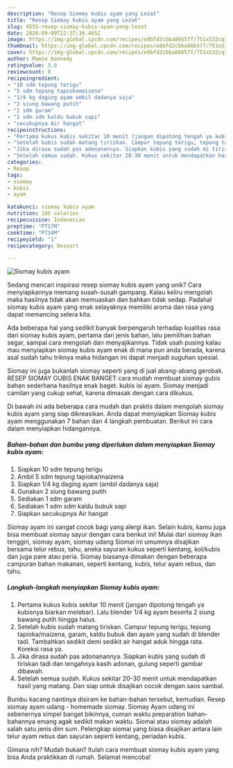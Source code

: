 ```yaml
---
description: "Resep Siomay kubis ayam yang Lezat"
title: "Resep Siomay kubis ayam yang Lezat"
slug: 4555-resep-siomay-kubis-ayam-yang-lezat
date: 2020-09-09T22:37:38.465Z
image: https://img-global.cpcdn.com/recipes/e8bfd2cbba86b57f/751x532cq70/siomay-kubis-ayam-foto-resep-utama.jpg
thumbnail: https://img-global.cpcdn.com/recipes/e8bfd2cbba86b57f/751x532cq70/siomay-kubis-ayam-foto-resep-utama.jpg
cover: https://img-global.cpcdn.com/recipes/e8bfd2cbba86b57f/751x532cq70/siomay-kubis-ayam-foto-resep-utama.jpg
author: Mamie Kennedy
ratingvalue: 3.8
reviewcount: 8
recipeingredient:
- "10 sdm tepung terigu"
- "5 sdm tepung tapiokamaizena"
- "1/4 kg daging ayam ambil dadanya saja"
- "2 siung bawang putih"
- "1 sdm garam"
- "1 sdm sdm kaldu bubuk sapi"
- "secukupnya Air hangat"
recipeinstructions:
- "Pertama kukus kubis sekitar 10 menit (jangan dipotong tengah ya kubisnya biarkan melebar). Lalu blender 1/4 kg ayam beserta 2 siung bawang putih hingga halus."
- "Setelah kubis sudah matang tiriskan. Campur tepung terigu, tepung tapioka/maizena, garam, kaldu bubuk dan ayam yang sudah di blender tadi. Tambahkan sedikit demi sedikit air hangat aduk hingga rata. Koreksi rasa ya."
- "Jika dirasa sudah pas adonanannya. Siapkan kubis yang sudah di tiriskan tadi dan tengahnya kasih adonan, gulung seperti gambar dibawah."
- "Setelah semua sudah. Kukus sekitar 20-30 menit untuk mendapatkan hasil yang matang. Dan siap untuk disajikan cocok dengan saos sambal."
categories:
- Resep
tags:
- siomay
- kubis
- ayam

katakunci: siomay kubis ayam 
nutrition: 185 calories
recipecuisine: Indonesian
preptime: "PT17M"
cooktime: "PT34M"
recipeyield: "1"
recipecategory: Dessert

---
```



![Siomay kubis ayam](https://img-global.cpcdn.com/recipes/e8bfd2cbba86b57f/751x532cq70/siomay-kubis-ayam-foto-resep-utama.jpg)

Sedang mencari inspirasi resep siomay kubis ayam yang unik? Cara menyiapkannya memang susah-susah gampang. Kalau keliru mengolah maka hasilnya tidak akan memuaskan dan bahkan tidak sedap. Padahal siomay kubis ayam yang enak selayaknya memiliki aroma dan rasa yang dapat memancing selera kita.

Ada beberapa hal yang sedikit banyak berpengaruh terhadap kualitas rasa dari siomay kubis ayam, pertama dari jenis bahan, lalu pemilihan bahan segar, sampai cara mengolah dan menyajikannya. Tidak usah pusing kalau mau menyiapkan siomay kubis ayam enak di mana pun anda berada, karena asal sudah tahu triknya maka hidangan ini dapat menjadi suguhan spesial.

Siomay ini juga bukanlah siomay seperti yang di jual abang-abang gerobak. RESEP SIOMAY GUBIS ENAK BANGET cara mudah membuat siomay gubis bahan sederhana hasilnya enak baget. kubis isi ayam. Siomay menjadi camilan yang cukup sehat, karena dimasak dengan cara dikukus.


Di bawah ini ada beberapa cara mudah dan praktis dalam mengolah siomay kubis ayam yang siap dikreasikan. Anda dapat menyiapkan Siomay kubis ayam menggunakan 7 bahan dan 4 langkah pembuatan. Berikut ini cara dalam menyiapkan hidangannya.

<!--inarticleads1-->

##### Bahan-bahan dan bumbu yang diperlukan dalam menyiapkan Siomay kubis ayam:

1. Siapkan 10 sdm tepung terigu
1. Ambil 5 sdm tepung tapioka/maizena
1. Siapkan 1/4 kg daging ayam (ambil dadanya saja)
1. Gunakan 2 siung bawang putih
1. Sediakan 1 sdm garam
1. Sediakan 1 sdm sdm kaldu bubuk sapi
1. Siapkan secukupnya Air hangat


Siomay ayam ini sangat cocok bagi yang alergi ikan. Selain kubis, kamu juga bisa membuat siomay sayur dengan cara berikut ini! Mulai dari siomay ikan tenggiri, siomay ayam, siomay udang Siomai ini umumnya disajikan bersama telur rebus, tahu, aneka sayuran kukus seperti kentang, kol/kubis dan juga pare atau peria. Siomay biasanya dimakan dengan beberapa campuran bahan makanan, seperti kentang, kubis, telur ayam rebus, dan tahu. 

<!--inarticleads2-->

##### Langkah-langkah menyiapkan Siomay kubis ayam:

1. Pertama kukus kubis sekitar 10 menit (jangan dipotong tengah ya kubisnya biarkan melebar). Lalu blender 1/4 kg ayam beserta 2 siung bawang putih hingga halus.
1. Setelah kubis sudah matang tiriskan. Campur tepung terigu, tepung tapioka/maizena, garam, kaldu bubuk dan ayam yang sudah di blender tadi. Tambahkan sedikit demi sedikit air hangat aduk hingga rata. Koreksi rasa ya.
1. Jika dirasa sudah pas adonanannya. Siapkan kubis yang sudah di tiriskan tadi dan tengahnya kasih adonan, gulung seperti gambar dibawah.
1. Setelah semua sudah. Kukus sekitar 20-30 menit untuk mendapatkan hasil yang matang. Dan siap untuk disajikan cocok dengan saos sambal.


Bumbu kacang nantinya disiram ke bahan-bahan tersebut, kemudian. Resep siomay ayam udang - homemade siomay. Siomay Ayam udang ini sebenernya simpel banget bikinnya, cuman waktu preparation bahan-bahannya emang agak sedikit makan waktu. Siomai atau siomay adalah salah satu jenis dim sum. Pelengkap siomai yang biasa disajikan antara lain telur ayam rebus dan sayuran seperti kentang, periadan kubis. 

Gimana nih? Mudah bukan? Itulah cara membuat siomay kubis ayam yang bisa Anda praktikkan di rumah. Selamat mencoba!
